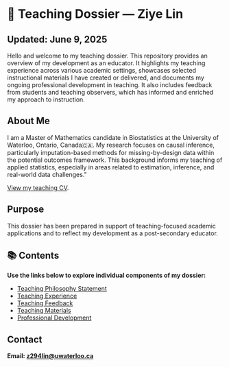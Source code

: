 # 📖 Teaching Dossier — Ziye Lin
## Updated: June 9, 2025

Hello and welcome to my teaching dossier. This repository provides an overview of my development as an educator. It highlights my teaching experience across various academic settings, showcases selected instructional materials I have created or delivered, and documents my ongoing professional development in teaching. It also includes feedback from students and teaching observers, which has informed and enriched my approach to instruction.

## About Me

I am a Master of Mathematics candidate in Biostatistics at the University of Waterloo, Ontario, Canada🇨🇦.
My research focuses on causal inference, particularly imputation-based methods for missing-by-design data within the potential outcomes framework. This background informs my teaching of applied statistics, especially in areas related to estimation, inference, and real-world data challenges."

[View my teaching CV](cv-20250609.pdf).

## Purpose

This dossier has been prepared in support of teaching-focused academic applications and to reflect my development as a post-secondary educator.

## 📚 Contents

**Use the links below to explore individual components of my dossier:**

- [Teaching Philosophy Statement](philosophy.md)
- [Teaching Experience](experience.md)
- [Teaching Feedback](./feedback/)
- [Teaching Materials](./materials/)
- [Professional Development](professional-development.md)

## Contact
**Email: z294lin@uwaterloo.ca**




<!-- ## 🌐 Website Version -->

<!-- A version of my teaching dossier is available at:  -->
<!-- ➡️ [https://zylin1051.github.io/Teaching-Dossier/](https://zylin1051.github.io/Teaching-Dossier/) -->
